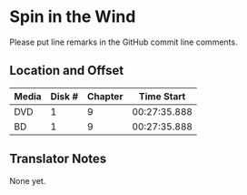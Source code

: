# Spin in the Wind

Please put line remarks in the GitHub commit line comments.

## Location and Offset

|Media|Disk #|Chapter|Time Start|
|---|--|--|---|
|DVD|1|9|00:27:35.888|
|BD|1|9|00:27:35.888|

## Translator Notes

None yet.